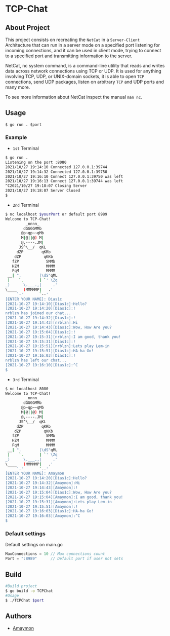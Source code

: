 # TCP-Chat


## About Project
This project consists on recreating the `NetCat` in a `Server-Client` Architecture that can run in a server mode on a specified port listening for incoming connections, and it can be used in client mode, trying to connect to a specified port and transmitting information to the server.

NetCat, nc system command, is a command-line utility that reads and writes data across network connections using TCP or UDP. It is used for anything involving TCP, UDP, or UNIX-domain sockets, it is able to open `TCP` connections, send UDP packages, listen on arbitrary `TCP` and UDP ports and many more.

To see more information about NetCat inspect the manual `man nc`.
## Usage
```
$ go run . $port
```
### Example
- `1st` Terminal
```bash
$ go run .
Listening on the port :8080
2021/10/27 19:14:10 Connected 127.0.0.1:39744
2021/10/27 19:14:32 Connected 127.0.0.1:39750
2021/10/27 19:16:10 Connect 127.0.0.1:39750 was left
2021/10/27 19:16:13 Connect 127.0.0.1:39744 was left
^C2021/10/27 19:18:07 Closing Server
2021/10/27 19:18:07 Server Closed
$ 
```
- `2nd` Terminal
```bash
$ nc localhost $yourPort or default port 8989
Welcome to TCP-Chat!
         _nnnn_
        dGGGGMMb
       @p~qp~~qMb
       M|@||@) M|
       @,----.JM|
      JS^\__/  qKL
     dZP        qKRb
    dZP          qKKb
   fZP            SMMb
   HZM            MMMM
   FqM            MMMM
 __| ".        |\dS"qML
 |    `.       | `' \Zq
_)      \.___.,|     .'
\____   )MMMMMP|   .'
     `-'       `--'
[ENTER YOUR NAME]: Dias1c
[2021-10-27 19:14:10][Dias1c]:Hello? 
[2021-10-27 19:14:20][Dias1c]:!
nrblzn has joined our chat...
[2021-10-27 19:14:32][Dias1c]:!
[2021-10-27 19:14:43][nrblzn]:Hi
[2021-10-27 19:14:43][Dias1c]:Wow, How Are you?
[2021-10-27 19:15:04][Dias1c]:!
[2021-10-27 19:15:31][nrblzn]:I am good, thank you!
[2021-10-27 19:15:31][Dias1c]:!
[2021-10-27 19:15:51][nrblzn]:Lets play Lem-in
[2021-10-27 19:15:51][Dias1c]:HA-ha Go!
[2021-10-27 19:16:03][Dias1c]:!
nrblzn has left our chat...
[2021-10-27 19:16:10][Dias1c]:^C
$ 
```
- `3rd` Terminal
```bash
$ nc localhost 8080
Welcome to TCP-Chat!
         _nnnn_
        dGGGGMMb
       @p~qp~~qMb
       M|@||@) M|
       @,----.JM|
      JS^\__/  qKL
     dZP        qKRb
    dZP          qKKb
   fZP            SMMb
   HZM            MMMM
   FqM            MMMM
 __| ".        |\dS"qML
 |    `.       | `' \Zq
_)      \.___.,|     .'
\____   )MMMMMP|   .'
     `-'       `--'
[ENTER YOUR NAME]: Amaymon
[2021-10-27 19:14:20][Dias1c]:Hello?
[2021-10-27 19:14:32][Amaymon]:Hi
[2021-10-27 19:14:43][Amaymon]:!
[2021-10-27 19:15:04][Dias1c]:Wow, How Are you?
[2021-10-27 19:15:04][Amaymon]:I am good, thank you!
[2021-10-27 19:15:31][Amaymon]:Lets play Lem-in
[2021-10-27 19:15:51][Amaymon]:!
[2021-10-27 19:16:03][Dias1c]:HA-ha Go!
[2021-10-27 19:16:03][Amaymon]:^C
$ 
```
### Default settings
Default settings on main.go
```go
MaxConnections = 10 // Max connections count
Port = ":8989"      // Default port if user not sets
```
## Build
```bash
#Build project
$ go build -o TCPChat
#Usage
$ ./TCPChat $port
```
## Authors
- [Amaymon](https://github.com/Maksat-luci)